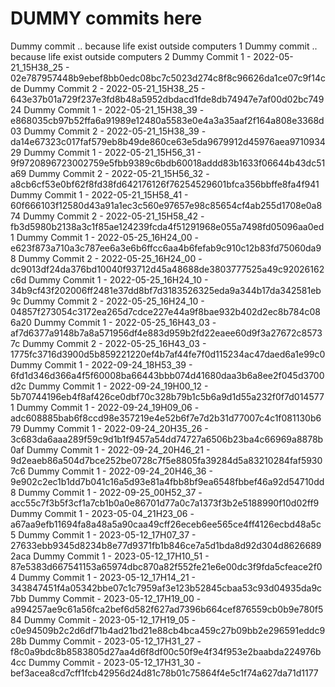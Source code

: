 # DUMMY commits here

Dummy commit .. because life exist outside computers 1
Dummy commit .. because life exist outside computers 2
Dummy Commit 1 - 2022-05-21_15H38_25 - 02e787957448b9ebef8bb0edc08bc7c5023d274c8f8c96626da1ce07c9f14cde
Dummy Commit 2 - 2022-05-21_15H38_25 - 643e37b01a729f237e3fd8b48a5952dbdacd1fde8db74947e7af00d02bc74924
Dummy Commit 1 - 2022-05-21_15H38_39 - e868035cb97b52ffa6a91989e12480a5583e0e4a3a35aaf2f164a808e3368d03
Dummy Commit 2 - 2022-05-21_15H38_39 - da14e67323c017faf579eb8b49de860ce63e5da9679912d45976aea971093429
Dummy Commit 1 - 2022-05-21_15H56_31 - 9f9720896723002759e5fbb9389c6bdb60018addd83b1633f06644b43dc51a69
Dummy Commit 2 - 2022-05-21_15H56_32 - a8cb6cf53e0bf62f8fd38fd642176126f76254529601bfca356bbffe8fa4f941
Dummy Commit 1 - 2022-05-21_15H58_41 - 60f666103f12580d43a91a1ec3c560e97657e98c85654cf4ab255d1708e0a874
Dummy Commit 2 - 2022-05-21_15H58_42 - fb3d5980b2138a3c1f85ae124239fcda4f51291968e055a7498fd05096aa0ed1
Dummy Commit 1 - 2022-05-25_16H24_00 - e623f873a710a3c787ee6a3e6b6ffcc6aa4b6fefab9c910c12b83fd75060da98
Dummy Commit 2 - 2022-05-25_16H24_00 - dc9013df24da376bd10040f93712d45a48688de3803777525a49c92026162c6d
Dummy Commit 1 - 2022-05-25_16H24_10 - 34b9cf43f202006ff2481e37dd8bf7d3183526325eda9a344b17da342581eb9c
Dummy Commit 2 - 2022-05-25_16H24_10 - 04857f273054c3172ea265d7cdce227e44a9f8bae932b402d2ec8b784c086a20
Dummy Commit 1 - 2022-05-25_16H43_03 - af7d6377a9148b7a8a571956df4e883d959b2fd22eaee60d9f3a27672c85737c
Dummy Commit 2 - 2022-05-25_16H43_03 - 1775fc3716d3900d5b859221220ef4b7af44fe7f0d115234ac47daed6a1e99c0
Dummy Commit 1 - 2022-09-24_18H53_39 - 6fd1d346d366a4f5f60008ba66443bbb074d41680daa3b6a8ee2f045d3700d2c
Dummy Commit 1 - 2022-09-24_19H00_12 - 5b70744196eb4f8af426ce0dbf70c328b79b1c5b6a9d1d55a232f0f7d0145771
Dummy Commit 1 - 2022-09-24_19H09_06 - adc608885bab6f8ccd98e357219e4e52b6f7e7d2b31d77007c4c1f081130b679
Dummy Commit 1 - 2022-09-24_20H35_26 - 3c683da6aaa289f59c9d1b1f9457a54dd74727a6506b23ba4c66969a8878b0af
Dummy Commit 1 - 2022-09-24_20H46_21 - 9d2eaeb86a504d7bce252be0728c7f5e8805fa39284d5a83210284faf59307c6
Dummy Commit 1 - 2022-09-24_20H46_36 - 9e902c2ec1b1dd7b041c16a5d93e81a4fbb8bf9ea6548fbbef46a92d54710dd8
Dummy Commit 1 - 2022-09-25_00H52_37 - acc55c7f3b5f3cf1a7cb1b0a0e86701d77a0c7a1373f3b2e5188990f10d02ff9
Dummy Commit 1 - 2023-05-04_21H23_06 - a67aa9efb11694fa8a48a5a90caa49cff26eceb6ee565ce4ff4126ecbd48a5c5
Dummy Commit 1 - 2023-05-12_17H07_37 - 27633ebb9345d8234b8e77d9371fb1b846ce7a5d1bda8d92d304d86266892aca
Dummy Commit 1 - 2023-05-12_17H10_51 - 87e5383d667541153a65974dbc870a82f552fe21e6e00dc3f9fda5cfeace2f04
Dummy Commit 1 - 2023-05-12_17H14_21 - 343847451f4a05342bbe07c1c7959af3e123b52845cbaa53c93d04935da9c7bb
Dummy Commit - 2023-05-12_17H19_00 - a994257ae9c61a56fca2bef6d582f627ad7396b664cef876559cb0b9e780f584
Dummy Commit - 2023-05-12_17H19_05 - c0e94509b2c2d6df71b4ad21bd21e88cb4bca459c27b09bb2e296591eddc928b
Dummy Commit - 2023-05-12_17H31_27 - f8c0a9bdc8b8583805d27aa4d6f8df00c50f9e4f34f953e2baabda224976b4cc
Dummy Commit - 2023-05-12_17H31_30 - bef3acea8cd7cff1fcb42956d24d81c78b01c75864f4e5c1f74a627da71d1177
